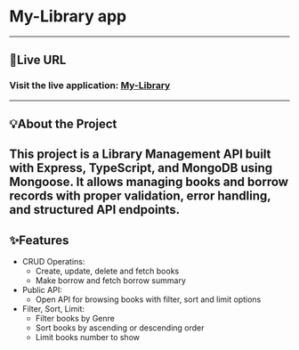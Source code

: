# My-Library app
---
## 🚀Live **URL**
### Visit the live application: [My-Library](https://my-library-henna-seven.vercel.app/)
---
## 💡About the Project
This project is a Library Management API built with Express, TypeScript, and MongoDB using Mongoose. It allows managing books and borrow records with proper validation, error handling, and structured API endpoints.
---
## ✨Features
- CRUD Operatins:
  - Create, update, delete and fetch books
  - Make borrow and fetch borrow summary
- Public API:
  - Open API for browsing books with filter, sort and limit options
- Filter, Sort, Limit:
  - Filter books by Genre
  - Sort books by ascending or descending order
  - Limit books number to show
